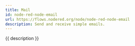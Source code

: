 ```yaml
---
title: Mail
id: node-red-node-email
url: https://flows.nodered.org/node/node-red-node-email
description: Send and receive simple emails.
---
```


{{ description }}